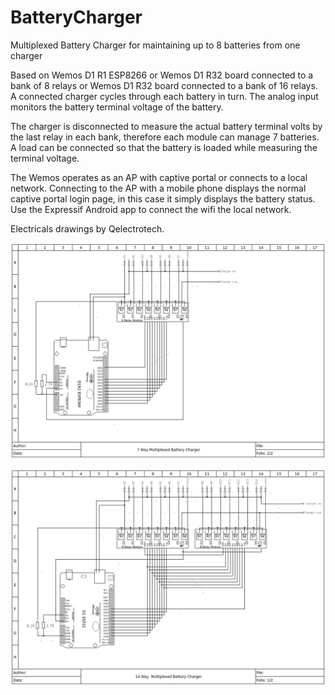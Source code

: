 # BatteryCharger
Multiplexed Battery Charger for maintaining up to 8 batteries from one charger

Based on Wemos D1 R1 ESP8266 or Wemos D1 R32 board connected to a bank of 8 relays or Wemos D1 R32 board connected to a bank of 16 relays.
A connected charger cycles through each battery in turn. The analog input monitors the battery terminal voltage of the battery. 

The charger is disconnected to measure the actual battery terminal volts by the last relay in each bank, therefore each module can manage 7 batteries. A load can be connected so that the battery is loaded while measuring the terminal voltage.


The Wemos operates as an AP with captive portal or connects to a local network. Connecting to the AP with a mobile phone displays the normal captive portal login page, in this case it simply displays the battery status.
Use the Expressif Android app to connect the wifi the local network.

Electricals drawings by Qelectrotech.

![alt text](2_7_way_multiplexed_battery_charger.png "7 way Wiring Diagram")

![alt text](1_14_way__multiplexed_battery_charger.png "7 way Wiring Diagram")
